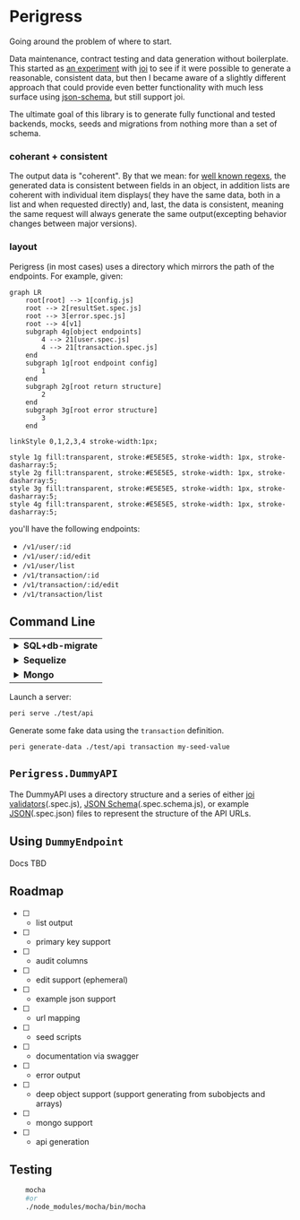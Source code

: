 Perigress
=========

Going around the problem of where to start.

Data maintenance, contract testing and data generation without boilerplate. This started as [an experiment](https://github.com/khrome/joinerator) with [joi](https://joi.dev/) to see if it were possible to generate a reasonable, consistent data, but then I became aware of a slightly different approach that could provide even better functionality with much less surface using [json-schema](https://json-schema.org/), but still support joi.

The ultimate goal of this library is to generate fully functional and tested backends, mocks, seeds and migrations from nothing more than a set of schema.

### coherant + consistent

The output data is "coherent". By that we mean: for [well known regexs](https://www.npmjs.com/package/well-known-regex), the generated data is consistent between fields in an object, in addition lists are coherent with individual item displays( they have the same data, both in a list and when requested directly) and, last, the data is consistent, meaning the same request will always generate the same output(excepting behavior changes between major versions).

### layout

Perigress (in most cases) uses a directory which mirrors the path of the endpoints. For example, given:
```mermaid
graph LR
    root[root] --> 1[config.js]
    root --> 2[resultSet.spec.js]
    root --> 3[error.spec.js]
    root --> 4[v1]
    subgraph 4g[object endpoints]
        4 --> 21[user.spec.js]
        4 --> 21[transaction.spec.js]
    end
    subgraph 1g[root endpoint config]
        1
    end
    subgraph 2g[root return structure]
        2
    end
    subgraph 3g[root error structure]
        3
    end

linkStyle 0,1,2,3,4 stroke-width:1px;

style 1g fill:transparent, stroke:#E5E5E5, stroke-width: 1px, stroke-dasharray:5;
style 2g fill:transparent, stroke:#E5E5E5, stroke-width: 1px, stroke-dasharray:5;
style 3g fill:transparent, stroke:#E5E5E5, stroke-width: 1px, stroke-dasharray:5;
style 4g fill:transparent, stroke:#E5E5E5, stroke-width: 1px, stroke-dasharray:5;
```

you'll have the following endpoints:

- `/v1/user/:id`
- `/v1/user/:id/edit`
- `/v1/user/list`
- `/v1/transaction/:id`
- `/v1/transaction/:id/edit`
- `/v1/transaction/list`


Command Line
------------

<table>
    <tr>
        <td><details><summary> <b>SQL+db-migrate</b> </summary><p>

let's assume you have a set of validators in `./data/validators`... here's how you might handle working with the data:

```bash
    # first configure db-migrate by setting up your `database.json` config
    peri generate-tables ./data/validators --sql > ./data/migrations/1647316034481982946-create-up.sql
    db-migrate up 1647316034481982946-create --sql-file
    cp -R ./data/validators ./.lastMigration

    # now forget about it until you change the data again, after which you run
    peri generate-migration ./data/validators ./.lastMigration --sql up > ./data/migrations/1647317213970350981-update-up.sql
    peri generate-migration ./data/validators ./.lastMigration --sql down > ./data/migrations/1647317213970350981-update-down.sql
    db-migrate up 1647317213970350981-update --sql-file
    # once you make the new migration, save the current state
    rm -Rf ./.lastMigration
    cp -R ./data/validators ./.lastMigration
```

</p></details></td></tr><tr>
<td><details><summary> <b>Sequelize</b> </summary><p>


let's assume you have a set of validators in `./data/validators`... here's how you might handle working with the data:

```bash
    # first configure db-migrate by setting up your `database.json` config
    peri generate-tables ./data/validators --sequelize="`./src/sequelize`" > ./data/models.js
    node -e "require('./data/models'); require('./src/sequelize').sync()"
    cp -R ./data/validators ./.lastMigration

    # now forget about it until you change the data again, after which you run
    peri generate-migration ./data/validators ./.lastMigration --sequelize=true > ./data/migrations/1647317213970350981-update.js
    sequelize db:migrate
    # once you make the new migration, save the current state
    rm -Rf ./.lastMigration
    cp -R ./data/validators ./.lastMigration
```

</p></details></td></tr><tr>
<td><details><summary> <b>Mongo</b> </summary><p>


let's assume you have a set of validators in `./data/validators`... here's how you might handle working with the data:

```bash
    # TBD
```

</p></details></td></tr>
</table>

Launch a server:

```bash
peri serve ./test/api
```


Generate some fake data using the `transaction` definition.

```bash
peri generate-data ./test/api transaction my-seed-value
```

`Perigress.DummyAPI`
--------------------

The DummyAPI uses a directory structure and a series of either [joi validators](https://joi.dev/)(.spec.js), [JSON Schema](https://json-schema.org/)(.spec.schema.js), or example [JSON](https://json.org/example.html)(.spec.json) files to represent the structure of the API URLs.


Using `DummyEndpoint`
--------------------

Docs TBD


Roadmap
-------

- [ ] - list output
- [ ] - primary key support
- [ ] - audit columns
- [ ] - edit support (ephemeral)
- [ ] - example json support
- [ ] - url mapping
- [ ] - seed scripts
- [ ] - documentation via swagger
- [ ] - error output
- [ ] - deep object support (support generating from subobjects and arrays)
- [ ] - mongo support
- [ ] - api generation


Testing
-------

```bash
    mocha
    #or
    ./node_modules/mocha/bin/mocha
```
